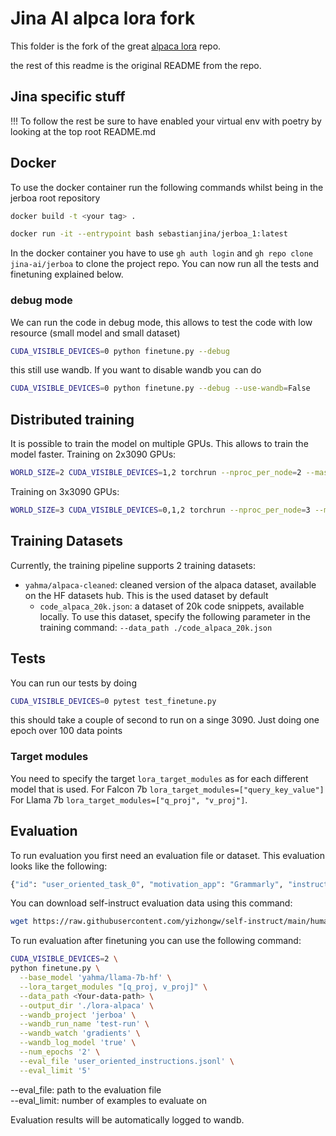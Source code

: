 # Jina AI alpca lora fork


This folder is the fork of the great [alpaca lora](https://github.com/tloen/alpaca-lora) repo. 


the rest of this readme is the original README from the repo.


## Jina specific stuff

!!! To follow the rest be sure to have enabled your virtual env with poetry by looking at the top root README.md 

## Docker
To use the docker container run the following commands whilst being in the jerboa root repository

```bash
docker build -t <your tag> .
```

```bash
docker run -it --entrypoint bash sebastianjina/jerboa_1:latest
```

In the docker container you have to use `gh auth login` and `gh repo clone jina-ai/jerboa` to clone the project repo.
You can now run all the tests and finetuning explained below.


### debug mode

We can run the code in debug mode, this allows to test the code with low resource (small model and small dataset)

```bash
CUDA_VISIBLE_DEVICES=0 python finetune.py --debug
```

this still use wandb. If you want to disable wandb you can do

```bash
CUDA_VISIBLE_DEVICES=0 python finetune.py --debug --use-wandb=False
```

## Distributed training
It is possible to train the model on multiple GPUs. This allows to train the model faster.
Training on 2x3090 GPUs: 

```bash
WORLD_SIZE=2 CUDA_VISIBLE_DEVICES=1,2 torchrun --nproc_per_node=2 --master_port=1234 finetune.py --base_model 'yahma/llama-7b-hf' --output_dir './lora-alpaca' --batch_size 128 --micro_batch_size 4 --eval_limit 30 --eval_file eval.jsonl --wandb_log_model true --wandb_project jerboa --wandb_run_name jerboa-intial-train --wandb_watch gradients  --num_epochs 3
```

Training on 3x3090 GPUs: 

```bash
WORLD_SIZE=3 CUDA_VISIBLE_DEVICES=0,1,2 torchrun --nproc_per_node=3 --master_port=1234 finetune.py --base_model 'yahma/llama-7b-hf' --output_dir './lora-alpaca' --batch_size 128 --micro_batch_size 4 --eval_limit 30 --eval_file eval.jsonl --wandb_log_model true --wandb_project jerboa --wandb_run_name jerboa-intial-train --wandb_watch gradients  --num_epochs 3
```

## Training Datasets
Currently, the training pipeline supports 2 training datasets:
- `yahma/alpaca-cleaned`: cleaned version of the alpaca dataset, available on the HF datasets hub. This is the used dataset by default
  - `code_alpaca_20k.json`: a dataset of 20k code snippets, available locally. To use this dataset, specify the following parameter in the training command: `--data_path ./code_alpaca_20k.json`


## Tests

You can run our tests by doing


```bash
CUDA_VISIBLE_DEVICES=0 pytest test_finetune.py
```


this should take a couple of second to run on a singe 3090. Just doing one epoch over 100 data points



### Target modules
You need to specify the target `lora_target_modules` as for each different model that is used. For Falcon 7b `lora_target_modules=["query_key_value"]`
For Llama 7b `lora_target_modules=["q_proj", "v_proj"]`. 

## Evaluation
To run evaluation you first need an evaluation file or dataset.
This evaluation looks like the following:

```bash
{"id": "user_oriented_task_0", "motivation_app": "Grammarly", "instruction": "The sentence you are given might be too wordy, complicated, or unclear. Rewrite the sentence and make your writing clearer by keeping it concise. Whenever possible, break complex sentences into multiple sentences and eliminate unnecessary words.", "instances": [{"input": "If you have any questions about my rate or if you find it necessary to increase or decrease the scope for this project, please let me know.", "output": "If you have any questions about my rate or find it necessary to increase or decrease this project's scope, please let me know."}]}
```

You can download self-instruct evaluation data using this command:

```bash
wget https://raw.githubusercontent.com/yizhongw/self-instruct/main/human_eval/user_oriented_instructions.jsonl
```

To run evaluation after finetuning you can use the following command:

```bash
CUDA_VISIBLE_DEVICES=2 \
python finetune.py \
  --base_model 'yahma/llama-7b-hf' \
  --lora_target_modules "[q_proj, v_proj]" \
  --data_path <Your-data-path> \
  --output_dir './lora-alpaca' \
  --wandb_project 'jerboa' \
  --wandb_run_name 'test-run' \
  --wandb_watch 'gradients' \
  --wandb_log_model 'true' \
  --num_epochs '2' \
  --eval_file 'user_oriented_instructions.jsonl' \
  --eval_limit '5'
```

--eval_file: path to the evaluation file<br>
--eval_limit: number of examples to evaluate on

Evaluation results will be automatically logged to wandb.
